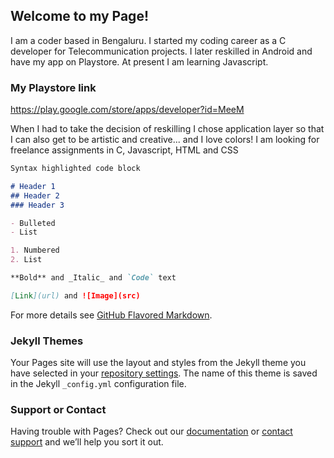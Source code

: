 ## Welcome to my Page!

I am a coder based in Bengaluru.
I started my coding career as a C developer for Telecommunication projects.
I later reskilled in Android and have my app on Playstore.
At present I am learning Javascript.

### My Playstore link

https://play.google.com/store/apps/developer?id=MeeM

When I had to take the decision of reskilling I chose application layer so that I can also get to be artistic and creative... and I love colors!
I am looking for freelance assignments in C, Javascript, HTML and CSS

```markdown
Syntax highlighted code block

# Header 1
## Header 2
### Header 3

- Bulleted
- List

1. Numbered
2. List

**Bold** and _Italic_ and `Code` text

[Link](url) and ![Image](src)
```

For more details see [GitHub Flavored Markdown](https://guides.github.com/features/mastering-markdown/).

### Jekyll Themes

Your Pages site will use the layout and styles from the Jekyll theme you have selected in your [repository settings](https://github.com/Meenohara/meenohara.github.io/settings). The name of this theme is saved in the Jekyll `_config.yml` configuration file.

### Support or Contact

Having trouble with Pages? Check out our [documentation](https://help.github.com/categories/github-pages-basics/) or [contact support](https://github.com/contact) and we’ll help you sort it out.
